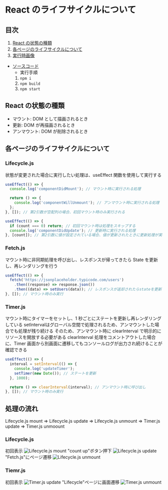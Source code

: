 # React のライフサイクルについて

## 目次

1. [React の状態の種類](#reactの状態の種類)
2. [各ページのライフサイクルについて](#各ページのライフサイクルについて)
3. [実行時画像](#処理の流れ)

- [ソースコード](https://github.com/mmasap/react-lifecycle-sample)
  - 実行手順
  1. `npm i`
  2. `npm build`
  3. `npm start` 

## React の状態の種類

- マウント: DOM として描画されるとき
- 更新: DOM が再描画されるとき
- アンマウント: DOM が削除されるとき

## 各ページのライフサイクルについて

### Lifecycle.js

状態が変更された場合に実行したい処理は、useEffect 関数を使用して実行する

```js
useEffect(() => {
  console.log('componentDidMount'); // マウント時に実行される処理

  return () => {
    console.log('componentWillUnmount'); // アンマウント時に実行される処理
  };
}, []); // 第2引数が空配列の場合、初回マウント時のみ実行される

useEffect(() => {
  if (count === 0) return; // 初回マウント時は処理をスキップする
  console.log('componentDidUpdate'); // 更新時に実行される処理
}, [count]); // 第2引数に値が設定されている場合、値が更新されたときに更新処理が実行される
```

### Fetch.js

マウント時に非同期処理を呼び出し、レスポンスが帰ってきたら State を更新し、再レンダリングを行う

```js
useEffect(() => {
  fetch('https://jsonplaceholder.typicode.com/users')
    .then((response) => response.json())
    .then((data) => setUsers(data)); // レスポンスが返却されたらstateを更新
}, []); // マウント時のみ実行
```

### Timer.js

マウント時にタイマーをセットし、1 秒ごとにステートを更新し再レンダリングしている
setIntervalはグローバル空間で処理されるため、アンマウントした場合でも処理が残り続ける
そのため、アンマウント時に clearInterval で明示的にリソースを開放する必要がある
clearInterval 処理をコメントアウトした場合に、Timer 画面から別画面に遷移してもコンソールログが出力され続けることが確認できる

```js
useEffect(() => {
  interval = setInterval(() => {
    console.log('updateTimer');
    setTimer(new Date()); // ステートを更新
  }, 1000);

  return () => clearInterval(interval); // アンマウント時に呼び出し
}, []); // マウント時のみ実行
```

## 処理の流れ

Lifecycle.js mount => Lifecycle.js update => Lifecycle.js unmount => Timer.js update => Timer.js unmoount

### Lifecycle.js

初回表示
![Lifecycle.js mount](./pics/1.png)
"count up"ボタン押下
![Lifecycle.js update](./pics/2.png)
"Fetch.js"にページ遷移
![Lifecycle.js unmount](./pics/3.png)

### Tiemr.js

初回表示
![Timer.js update](./pics/4.png)
"Lifecycle"ページに画面遷移
![Timer.js unmount](./pics/5.png)
